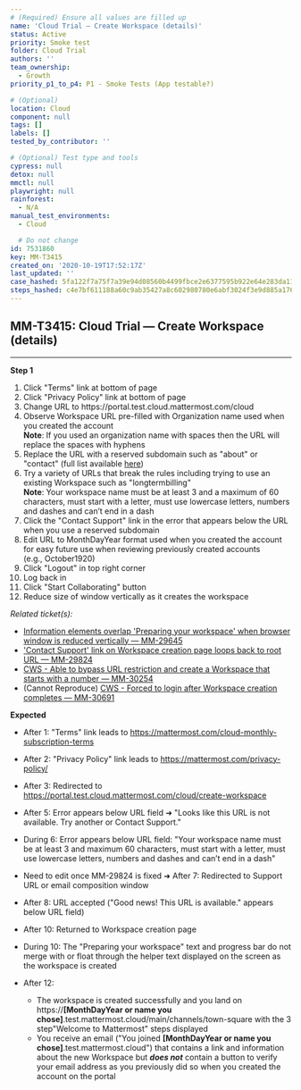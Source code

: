 ```yaml
---
# (Required) Ensure all values are filled up
name: 'Cloud Trial — Create Workspace (details)'
status: Active
priority: Smoke test
folder: Cloud Trial
authors: ''
team_ownership:
  - Growth
priority_p1_to_p4: P1 - Smoke Tests (App testable?)

# (Optional)
location: Cloud
component: null
tags: []
labels: []
tested_by_contributor: ''

# (Optional) Test type and tools
cypress: null
detox: null
mmctl: null
playwright: null
rainforest:
  - N/A
manual_test_environments:
  - Cloud

  # Do not change
id: 7531860
key: MM-T3415
created_on: '2020-10-19T17:52:17Z'
last_updated: ''
case_hashed: 5fa122f7a75f7a39e94d08560b4499fbce2e6377595b922e64e283da11705e1c1a41b716acb6429b31d496639e67bd06
steps_hashed: c4e7bf611188a60c9ab35427a8c602980780e6abf3024f3e9d885a1769ca3202ca96c0b7d1baa5b022dc064f65de3592
---
```


<!-- (Auto-generated) Based on frontmatter's "key" and "name" -->

## MM-T3415: Cloud Trial — Create Workspace (details)

---

**Step 1**

1. Click "Terms" link at bottom of page
2. Click "Privacy Policy" link at bottom of page
3. Change URL to https\://portal.test.cloud.mattermost.com/cloud
4. Observe Workspace URL pre-filled with Organization name used when you created the account\
   **Note**: If you used an organization name with spaces then the URL will replace the spaces with hyphens
5. Replace the URL with a reserved subdomain such as "about" or "contact" (full list available [here](https://docs.google.com/spreadsheets/d/1YRPQL5SDdarBrfiaPsghXt8f6poAQINTtECRDIu4s2Q/edit#gid=1661056402&range=A2))
6. Try a variety of URLs that break the rules including trying to use an existing Workspace such as "longtermbilling"\
   **Note**: Your workspace name must be at least 3 and a maximum of 60 characters, must start with a letter, must use lowercase letters, numbers and dashes and can’t end in a dash
7. Click the "Contact Support" link in the error that appears below the URL when you use a reserved subdomain
8. Edit URL to MonthDayYear format used when you created the account for easy future use when reviewing previously created accounts\
   (e.g., October1920)
9. Click "Logout" in top right corner
10. Log back in
11. Click "Start Collaborating" button
12. Reduce size of window vertically as it creates the workspace

_Related ticket(s):_

- [Information elements overlap 'Preparing your workspace' when browser window is reduced vertically — MM-29645](https://mattermost.atlassian.net/browse/MM-29645)
- ['Contact Support' link on Workspace creation page loops back to root URL — MM-29824](https://mattermost.atlassian.net/browse/MM-29824)
- [CWS - Able to bypass URL restriction and create a Workspace that starts with a number — MM-30254](https://mattermost.atlassian.net/browse/MM-30254)
- (Cannot Reproduce) [CWS - Forced to login after Workspace creation completes — MM-30691](https://mattermost.atlassian.net/browse/MM-30691)

**Expected**

- After 1: "Terms" link leads to <https://mattermost.com/cloud-monthly-subscription-terms>

- After 2: "Privacy Policy" link leads to <https://mattermost.com/privacy-policy/>

- After 3: Redirected to <https://portal.test.cloud.mattermost.com/cloud/create-workspace>

- After 5: Error appears below URL field ➜ "Looks like this URL is not available. Try another or Contact Support."

- During 6: Error appears below URL field: "Your workspace name must be at least 3 and maximum 60 characters, must start with a letter, must use lowercase letters, numbers and dashes and can’t end in a dash"

- Need to edit once MM-29824 is fixed ➜ After 7: Redirected to Support URL or email composition window

- After 8: URL accepted ("Good news! This URL is available." appears below URL field)

- After 10: Returned to Workspace creation page

- During 10: The "Preparing your workspace" text and progress bar do not merge with or float through the helper text displayed on the screen as the workspace is created

- After 12:

  - The workspace is created successfully and you land on https\://**\[MonthDayYear or name you chose]**.test.mattermost.cloud/main/channels/town-square with the 3 step"Welcome to Mattermost" steps displayed
  - You receive an email ("You joined **\[MonthDayYear or name you chose]**.test.mattermost.cloud") that contains a link and information about the new Workspace but _**does not**_ contain a button to verify your email address as you previously did so when you created the account on the portal
